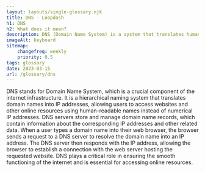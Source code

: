 ```yaml
--- 
layout: layouts/single-glossary.njk
title: DNS - Loopdash
h1: DNS
h2: What does it mean?
description: DNS (Domain Name System) is a system that translates human-readable domain names (like www.example.com) into IP addresses that computers can understand, allowing Wordpress to connect to the correct server and display the website.
imageAlt: keyboard
sitemap:
	changefreq: weekly
	priority: 0.5
tags: glossary
date: 2023-03-15
url: /glossary/dns
---
```


DNS stands for Domain Name System, which is a crucial component of the internet infrastructure. It is a hierarchical naming system that translates domain names into IP addresses, allowing users to access websites and other online resources using human-readable names instead of numerical IP addresses. DNS servers store and manage domain name records, which contain information about the corresponding IP addresses and other related data. When a user types a domain name into their web browser, the browser sends a request to a DNS server to resolve the domain name into an IP address. The DNS server then responds with the IP address, allowing the browser to establish a connection with the web server hosting the requested website. DNS plays a critical role in ensuring the smooth functioning of the internet and is essential for accessing online resources.
